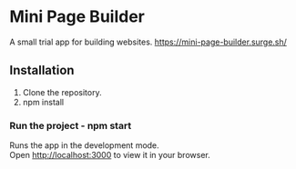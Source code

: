 # Mini Page Builder

A small trial app for building websites.
https://mini-page-builder.surge.sh/

## Installation

1. Clone the repository.
2. npm install

### Run the project - npm start

Runs the app in the development mode.\
Open [http://localhost:3000](http://localhost:3000) to view it in your browser.
